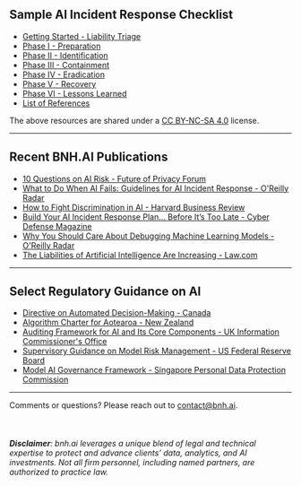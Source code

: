 ## Sample AI Incident Response Checklist

* [Getting Started - Liability Triage](bnh.ai-AI-IR-Checklist-Liability-Triage.pdf)<br>
* [Phase I - Preparation](bnh.ai-AI-IR-Checklist-Preparation.pdf)<br>
* [Phase II - Identification](bnh.ai-AI-IR-Checklist-Identification.pdf)<br>
* [Phase III - Containment](bnh.ai-AI-IR-Checklist-Containment.pdf)<br>
* [Phase IV - Eradication](bnh.ai-AI-IR-Checklist-Eradication.pdf)<br>
* [Phase V - Recovery](bnh.ai-AI-IR-Checklist-Recovery.pdf)<br>
* [Phase VI - Lessons Learned](bnh.ai-AI-IR-Checklist-Lessons-Learned.pdf)<br>
* [List of References](bnh.ai-AI-IR-Checklist-References.pdf)<br>


The above resources are shared under a [CC BY-NC-SA 4.0](https://creativecommons.org/licenses/by-nc-sa/4.0/) license. 

***

## Recent BNH.AI Publications


* [10 Questions on AI Risk - Future of Privacy Forum](https://fpf.org/wp-content/uploads/2020/06/Ten-Questions-on-AI-Risk-FPF.pdf) 
* [What to Do When AI Fails: Guidelines for AI Incident Response - O'Reilly Radar](https://www.oreilly.com/radar/what-to-do-when-ai-fails/)
* [How to Fight Discrimination in AI - Harvard Business Review](https://hbr.org/2020/08/how-to-fight-discrimination-in-ai)
* [Build Your AI Incident Response Plan… Before It’s Too Late - Cyber Defense Magazine](https://www.cyberdefensemagazine.com/build-your-ai-incident-response-plan/)
* [Why You Should Care About Debugging Machine Learning Models - O'Reilly Radar](https://www.oreilly.com/radar/why-you-should-care-about-debugging-machine-learning-models/)
* [The Liabilities of Artificial Intelligence Are Increasing - Law.com](https://www.law.com/legaltechnews/2020/06/15/the-liabilities-of-artificial-intelligence-are-increasing/)

***

## Select Regulatory Guidance on AI

* [Directive on Automated Decision-Making - Canada](https://www.tbs-sct.gc.ca/pol/doc-eng.aspx?id=32592)
* [Algorithm Charter for Aotearoa - New Zealand](https://data.govt.nz/assets/data-ethics/algorithm/Algorithm-Charter-2020_Final-English-1.pdf)
* [Auditing Framework for AI and Its Core Components - UK Information Commissioner's Office](https://ico.org.uk/about-the-ico/news-and-events/ai-blog-an-overview-of-the-auditing-framework-for-artificial-intelligence-and-its-core-components/)
* [Supervisory Guidance on Model Risk Management - US Federal Reserve Board](https://www.federalreserve.gov/supervisionreg/srletters/sr1107a1.pdf)
* [Model AI Governance Framework - Singapore Personal Data Protection Commission](https://www.pdpc.gov.sg/Help-and-Resources/2020/01/Model-AI-Governance-Framework)


***

Comments or questions? Please reach out to [contact@bnh.ai](mailto:contact@bnh.ai). 
<br>
<br>
<br>
<br>
<i><b>Disclaimer</b>: bnh.ai leverages a unique blend of legal and technical expertise to protect and advance clients’ data, analytics, and AI investments. Not all firm personnel, including named partners, are authorized to practice law.</i> 

